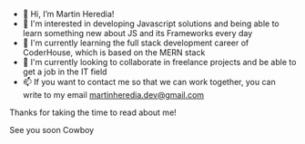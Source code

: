 - 👋 Hi, I’m Martin Heredia!
- 👀 I'm interested in developing Javascript solutions and being able to learn something new about JS and its Frameworks every day
- 🌱 I'm currently learning the full stack development career of CoderHouse, which is based on the MERN stack
- 💞️ I'm currently looking to collaborate in freelance projects and be able to get a job in the IT field
- 📫 If you want to contact me so that we can work together, you can write to my email martinheredia.dev@gmail.com

Thanks for taking the time to read about me!

See you soon Cowboy

<!---
kamp3r/kamp3r is a ✨ special ✨ repository because its `README.md` (this file) appears on your GitHub profile.
You can click the Preview link to take a look at your changes.
--->
